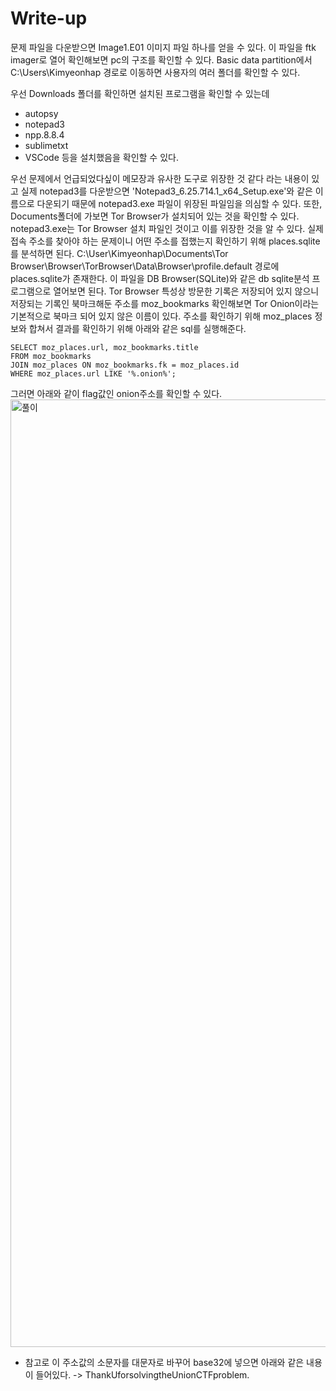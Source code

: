 # Write-up

문제 파일을 다운받으면 Image1.E01 이미지 파일 하나를 얻을 수 있다.
이 파일을 ftk imager로 열어 확인해보면 pc의 구조를 확인할 수 있다.
Basic data partition에서 C:\Users\Kimyeonhap 경로로 이동하면 사용자의 여러 폴더를 확인할 수 있다.

우선 Downloads 폴더를 확인하면 설치된 프로그램을 확인할 수 있는데
- autopsy
- notepad3
- npp.8.8.4
- sublimetxt
- VSCode
등을 설치했음을 확인할 수 있다.

우선 문제에서 언급되었다싶이 메모장과 유사한 도구로 위장한 것 같다 라는 내용이 있고 실제 notepad3를 다운받으면
'Notepad3_6.25.714.1_x64_Setup.exe'와 같은 이름으로 다운되기 때문에 notepad3.exe 파일이 위장된 파일임을 의심할 수 있다.
또한, Documents폴더에 가보면 Tor Browser가 설치되어 있는 것을 확인할 수 있다.
notepad3.exe는 Tor Browser 설치 파일인 것이고 이를 위장한 것을 알 수 있다.
실제 접속 주소를 찾아야 하는 문제이니 어떤 주소를 접했는지 확인하기 위해 places.sqlite를 분석하면 된다.
C:\User\Kimyeonhap\Documents\Tor Browser\Browser\TorBrowser\Data\Browser\profile.default 경로에 places.sqlite가 존재한다.
이 파일을 DB Browser(SQLite)와 같은 db sqlite분석 프로그램으로 열어보면 된다.
Tor Browser 특성상 방문한 기록은 저장되어 있지 않으니 저장되는 기록인 북마크해둔 주소를 moz_bookmarks 확인해보면 Tor Onion이라는 기본적으로 북마크 되어 있지 않은 이름이 있다.
주소를 확인하기 위해 moz_places 정보와 합쳐서 결과를 확인하기 위해 아래와 같은 sql를 실행해준다.

```
SELECT moz_places.url, moz_bookmarks.title
FROM moz_bookmarks
JOIN moz_places ON moz_bookmarks.fk = moz_places.id
WHERE moz_places.url LIKE '%.onion%';
```
그러면 아래와 같이 flag값인 onion주소를 확인할 수 있다.
<img width="2880" height="1516" alt="풀이" src="https://github.com/user-attachments/assets/36886e55-7f42-4ef8-bb08-46c2db715f8e" />

* 참고로 이 주소값의 소문자를 대문자로 바꾸어 base32에 넣으면 아래와 같은 내용이 들어있다.
-> ThankUforsolvingtheUnionCTFproblem.


